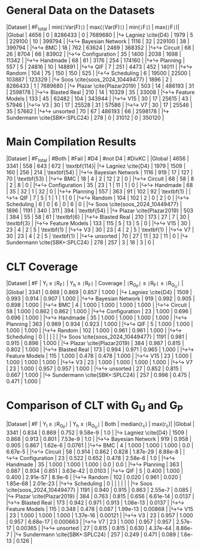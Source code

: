 # General Data on the Datasets
|Dataset                          | #F<sub>total</sub> | min(`|`Var(F)`|`) | max(`|`Var(F)`|`) | min(`|`F`|`) | max(`|`F`|`)|
|Global                           | 4656               | 0                 | 8286433           | 0            | 7689680     |
|↪ Lagniez \cite{D4}              | 1979               | 5                 | 229100            | 10           | 399794      |
|↪↪ Bayesian Network              | 1116               | 32                | 229100            | 38           | 399794      |
|↪↪ BMC                           | 18                 | 762               | 63624             | 2469         | 368352      |
|↪↪ Circuit                       | 68                 | 26                | 8704              | 66           | 83902       |
|↪↪ Configuration                 | 35                 | 1400              | 2038              | 1698         | 11342       |
|↪↪ Handmade                      | 68                 | 61                | 3176              | 254          | 174160      |
|↪↪ Planning                      | 557                | 5                 | 24816             | 10           | 148891      |
|↪↪ QIF                           | 7                  | 251               | 4473              | 452          | 14011       |
|↪↪ Random                        | 104                | 75                | 150               | 150          | 525         |
|↪↪ Scheduling                    | 6                  | 19500             | 22500             | 103887       | 123329      |
|↪ Soos \cite{soos_2024_10449477} | 1896               | 2                 | 8286433           | 1            | 7689680     |
|↪ Plazar \cite{Plazar2019}       | 503                | 14                | 486193            | 31           | 2598178     |
|↪↪ Blasted Real                  | 210                | 14                | 10329             | 35           | 33008       |
|↪↪ Feature Models                | 133                | 45                | 62482             | 104          | 343944      |
|↪↪ V15                           | 30                 | 17                | 25615             | 43           | 57946       |
|↪↪ V3                            | 30                 | 17                | 25528             | 31           | 57586       |
|↪↪ V7                            | 30                 | 17                | 25546             | 35           | 57662       |
|↪↪ unsorted                      | 70                 | 67                | 486193            | 66           | 2598178     |
|↪ Sundermann \cite{SBK+:SPLC24}  | 278                | 0                 | 31012             | 0            | 350120      |
# Main Compilation Results
|Dataset                          | #F<sub>total</sub> | #Both | #Fail | #D4 | #not D4 | #DivKC      |
|Global                           | 4656               | 3341  | 558   | 643 | 672     | \textbf{114}|
|↪ Lagniez \cite{D4}              | 1979               | 1509  | 160   | 256 | 214     | \textbf{54} |
|↪↪ Bayesian Network              | 1116               | 919   | 17    | 127 | 70      | \textbf{53} |
|↪↪ BMC                           | 18                 | 4     | 2     | 12  | 2       | 0           |
|↪↪ Circuit                       | 68                 | 58    | 8     | 2   | 8       | 0           |
|↪↪ Configuration                 | 35                 | 23    | 1     | 11  | 1       | 0           |
|↪↪ Handmade                      | 68                 | 35    | 32    | 1   | 32      | 0           |
|↪↪ Planning                      | 557                | 363   | 91    | 102 | 92      | \textbf{1}  |
|↪↪ QIF                           | 7                  | 5     | 1     | 1   | 1       | 0           |
|↪↪ Random                        | 104                | 102   | 2     | 0   | 2       | 0           |
|↪↪ Scheduling                    | 6                  | 0     | 6     | 0   | 6       | 0           |
|↪ Soos \cite{soos_2024_10449477} | 1896               | 1191  | 340   | 311 | 394     | \textbf{54} |
|↪ Plazar \cite{Plazar2019}       | 503                | 384   | 55    | 58  | 61      | \textbf{6}  |
|↪↪ Blasted Real                  | 210                | 173   | 27    | 7   | 30      | \textbf{3}  |
|↪↪ Feature Models                | 133                | 115   | 5     | 13  | 5       | 0           |
|↪↪ V15                           | 30                 | 23    | 4     | 2   | 5       | \textbf{1}  |
|↪↪ V3                            | 30                 | 23    | 4     | 2   | 5       | \textbf{1}  |
|↪↪ V7                            | 30                 | 23    | 4     | 2   | 5       | \textbf{1}  |
|↪↪ unsorted                      | 70                 | 27    | 11    | 32  | 11      | 0           |
|↪ Sundermann \cite{SBK+:SPLC24}  | 278                | 257   | 3     | 18  | 3       | 0           |
# CLT Coverage
|Dataset                          | #F   | Y<sub>l</sub> &le; `|`R<sub>F</sub>`|` | Y<sub>h</sub> &ge; `|`R<sub>F</sub>`|` | Coverage | `|`R<sub>G<sub>P</sub></sub>`|` &le; `|`R<sub>F</sub>`|` &le; `|`R<sub>G<sub>U</sub></sub>`|` |
|Global                           | 3341 | 0.988                                  | 0.869                                  | 0.857    | 1.000                                                                                         |
|↪ Lagniez \cite{D4}              | 1509 | 0.993                                  | 0.914                                  | 0.907    | 1.000                                                                                         |
|↪↪ Bayesian Network              | 919  | 0.992                                  | 0.905                                  | 0.898    | 1.000                                                                                         |
|↪↪ BMC                           | 4    | 1.000                                  | 1.000                                  | 1.000    | 1.000                                                                                         |
|↪↪ Circuit                       | 58   | 1.000                                  | 0.862                                  | 0.862    | 1.000                                                                                         |
|↪↪ Configuration                 | 23   | 1.000                                  | 0.696                                  | 0.696    | 1.000                                                                                         |
|↪↪ Handmade                      | 35   | 1.000                                  | 1.000                                  | 1.000    | 1.000                                                                                         |
|↪↪ Planning                      | 363  | 0.989                                  | 0.934                                  | 0.923    | 1.000                                                                                         |
|↪↪ QIF                           | 5    | 1.000                                  | 1.000                                  | 1.000    | 1.000                                                                                         |
|↪↪ Random                        | 102  | 1.000                                  | 0.961                                  | 0.961    | 1.000                                                                                         |
|↪↪ Scheduling                    | 0    |                                        |                                        |          |                                                                                               |
|↪ Soos \cite{soos_2024_10449477} | 1191 | 0.981                                  | 0.915                                  | 0.896    | 1.000                                                                                         |
|↪ Plazar \cite{Plazar2019}       | 384  | 0.987                                  | 0.815                                  | 0.802    | 1.000                                                                                         |
|↪↪ Blasted Real                  | 173  | 0.994                                  | 0.971                                  | 0.965    | 1.000                                                                                         |
|↪↪ Feature Models                | 115  | 1.000                                  | 0.478                                  | 0.478    | 1.000                                                                                         |
|↪↪ V15                           | 23   | 1.000                                  | 1.000                                  | 1.000    | 1.000                                                                                         |
|↪↪ V3                            | 23   | 1.000                                  | 1.000                                  | 1.000    | 1.000                                                                                         |
|↪↪ V7                            | 23   | 1.000                                  | 0.957                                  | 0.957    | 1.000                                                                                         |
|↪↪ unsorted                      | 27   | 0.852                                  | 0.815                                  | 0.667    | 1.000                                                                                         |
|↪ Sundermann \cite{SBK+:SPLC24}  | 257  | 0.996                                  | 0.475                                  | 0.471    | 1.000                                                                                         |
# Comparison of CLT with G<sub>U</sub> and G<sub>P</sub>
|Dataset                          | #F   | Y<sub>l</sub> &ge; `|`R<sub>G<sub>P</sub></sub>`|` | Y<sub>h</sub> &le; `|`R<sub>G<sub>U</sub></sub>`|` | Both  | median(r<sub>c</sub>) | max(r<sub>c</sub>)|
|Global                           | 3341 | 0.834                                              | 0.869                                              | 0.752 | 9.58e-9               | 1.0               |
|↪ Lagniez \cite{D4}              | 1509 | 0.868                                              | 0.913                                              | 0.801 | 7.53e-9               | 1.0               |
|↪↪ Bayesian Network              | 919  | 0.958                                              | 0.905                                              | 0.867 | 1.62e-6               | 0.0761            |
|↪↪ BMC                           | 4    | 1.000                                              | 1.000                                              | 1.000 | 0.0                   | 6.67e-5           |
|↪↪ Circuit                       | 58   | 0.914                                              | 0.862                                              | 0.828 | 1.87e-29              | 8.88e-8           |
|↪↪ Configuration                 | 23   | 0.522                                              | 0.652                                              | 0.478 | 2.58e-6               | 1.0               |
|↪↪ Handmade                      | 35   | 1.000                                              | 1.000                                              | 1.000 | 0.0                   | 0.0               |
|↪↪ Planning                      | 363  | 0.887                                              | 0.934                                              | 0.851 | 3.63e-42              | 0.0103            |
|↪↪ QIF                           | 5    | 0.400                                              | 1.000                                              | 0.400 | 2.91e-57              | 8.9e-6            |
|↪↪ Random                        | 102  | 0.020                                              | 0.961                                              | 0.020 | 1.85e-68              | 2.01e-23          |
|↪↪ Scheduling                    | 0    |                                                    |                                                    |       |                       |                   |
|↪ Soos \cite{soos_2024_10449477} | 1191 | 0.940                                              | 0.915                                              | 0.863 | 2.55e-7               | 0.085             |
|↪ Plazar \cite{Plazar2019}       | 384  | 0.763                                              | 0.815                                              | 0.656 | 6.61e-14              | 0.0137            |
|↪↪ Blasted Real                  | 173  | 0.942                                              | 0.971                                              | 0.913 | 1.06e-13              | 0.0137            |
|↪↪ Feature Models                | 115  | 0.348                                              | 0.478                                              | 0.087 | 1.99e-13              | 0.00868           |
|↪↪ V15                           | 23   | 1.000                                              | 1.000                                              | 1.000 | 1.37e-16              | 0.00121           |
|↪↪ V3                            | 23   | 0.957                                              | 1.000                                              | 0.957 | 6.68e-17              | 0.000663          |
|↪↪ V7                            | 23   | 1.000                                              | 0.957                                              | 0.957 | 2.57e-17              | 0.00365           |
|↪↪ unsorted                      | 27   | 0.815                                              | 0.815                                              | 0.630 | 4.37e-44              | 8.86e-7           |
|↪ Sundermann \cite{SBK+:SPLC24}  | 257  | 0.249                                              | 0.471                                              | 0.089 | 1.6e-13               | 0.126             |
